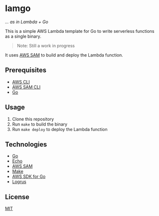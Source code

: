 # lamgo

_... as in Lambda + Go_

This is a simple AWS Lambda template for Go to write serverless functions as a single binary.

> Note: Still a work in progress

It uses [AWS SAM](https://aws.amazon.com/serverless/sam/) to build and deploy the Lambda function.

## Prerequisites

- [AWS CLI](https://aws.amazon.com/cli/)
- [AWS SAM CLI](https://docs.aws.amazon.com/serverless-application-model/latest/developerguide/serverless-sam-cli-install.html)
- [Go](https://golang.org/doc/install)

## Usage

1. Clone this repository
2. Run `make` to build the binary
3. Run `make deploy` to deploy the Lambda function


## Technologies

- [Go](https://golang.org/)
- [Echo](https://echo.labstack.com/)
- [AWS SAM](https://aws.amazon.com/serverless/sam/)
- [Make](https://www.gnu.org/software/make/)
- [AWS SDK for Go](https://aws.amazon.com/sdk-for-go/)
- [Logrus](https://github.com/sirupsen/logrus)

## License

[MIT](./LICENSE)